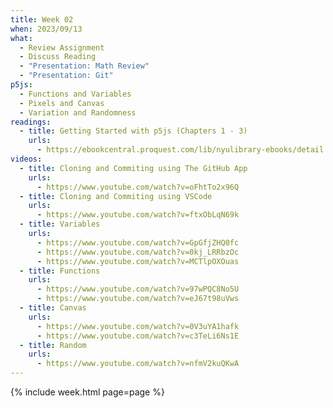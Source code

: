 ```yaml
---
title: Week 02
when: 2023/09/13
what:
  - Review Assignment
  - Discuss Reading
  - "Presentation: Math Review"
  - "Presentation: Git"
p5js:
  - Functions and Variables
  - Pixels and Canvas
  - Variation and Randomness
readings:
  - title: Getting Started with p5js (Chapters 1 - 3)
    urls:
      - https://ebookcentral.proquest.com/lib/nyulibrary-ebooks/detail.action?docID=4333728
videos:
  - title: Cloning and Commiting using The GitHub App
    urls:
      - https://www.youtube.com/watch?v=oFhtTo2x96Q
  - title: Cloning and Commiting using VSCode
    urls:
      - https://www.youtube.com/watch?v=ftxObLqN69k
  - title: Variables
    urls:
      - https://www.youtube.com/watch?v=GpGfjZHQ0fc
      - https://www.youtube.com/watch?v=0kj_LRRbzOc
      - https://www.youtube.com/watch?v=MCTlpOXOuas
  - title: Functions
    urls:
      - https://www.youtube.com/watch?v=97wPQC8No5U
      - https://www.youtube.com/watch?v=eJ67t98uVws
  - title: Canvas
    urls:
      - https://www.youtube.com/watch?v=0V3uYA1hafk
      - https://www.youtube.com/watch?v=c3TeLi6Ns1E
  - title: Random
    urls:
      - https://www.youtube.com/watch?v=nfmV2kuQKwA
---
```

{% include week.html page=page %}
